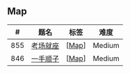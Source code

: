 <!--|This file generated by command(leetcode tag); DO NOT EDIT.            |-->
<!--+----------------------------------------------------------------------+-->
<!--|@author    Openset <openset.wang@gmail.com>                           |-->
<!--|@link      https://github.com/openset                                 |-->
<!--|@home      https://github.com/openset/leetcode                        |-->
<!--+----------------------------------------------------------------------+-->

## Map

| # | 题名 | 标签 | 难度 |
| :-: | - | - | :-: |
| 855 | [考场就座](https://github.com/openset/leetcode/tree/master/problems/exam-room) | [[Map](https://github.com/openset/leetcode/tree/master/tag/map/README.md)]  | Medium |
| 846 | [一手顺子](https://github.com/openset/leetcode/tree/master/problems/hand-of-straights) | [[Map](https://github.com/openset/leetcode/tree/master/tag/map/README.md)]  | Medium |
